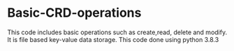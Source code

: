 # Basic-CRD-operations
This code includes basic operations such as create,read, delete and modify. It is file based key-value data storage. This code done using python 3.8.3
